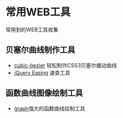 # 常用WEB工具
常用到的WEB工具收集

## 贝塞尔曲线制作工具
* [cubic-bezier](http://cubic-bezier.com/#.17,.67,.83,.67)
轻松制作CSS3贝塞尔缓动曲线
* [jQuery Easing](http://www.xuanfengge.com/easeing/easeing/)
速查工具

## 函数曲线图像绘制工具
* [graph](http://graph.tk/)强大的函数曲线绘制工具
